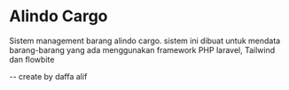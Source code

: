 # Alindo Cargo

Sistem management barang alindo cargo. sistem ini dibuat untuk mendata barang-barang yang ada menggunakan framework PHP laravel, Tailwind dan flowbite

-- create by daffa alif

